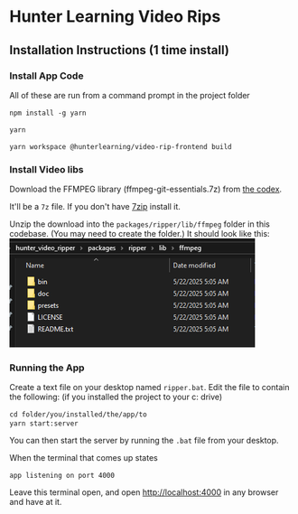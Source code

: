 # Hunter Learning Video Rips

## Installation Instructions (1 time install)

### Install App Code
All of these are run from a command prompt in the project folder
```
npm install -g yarn
```
```
yarn
```
```
yarn workspace @hunterlearning/video-rip-frontend build
```

### Install Video libs
Download the FFMPEG library (ffmpeg-git-essentials.7z) from [the codex](https://www.gyan.dev/ffmpeg/builds/).

It'll be a `7z` file. If you don't have [7zip](https://www.7-zip.org/) install it.

Unzip the download into the `packages/ripper/lib/ffmpeg` folder in this codebase. (You may need to create the folder.) It should look like this:
![image](ffmpeg.png)

### Running the App
Create a text file on your desktop named `ripper.bat`.
Edit the file to contain the following:
(if you installed the project to your c: drive)
```
cd folder/you/installed/the/app/to
yarn start:server
```

You can then start the server by running the `.bat` file from your desktop.

When the terminal that comes up states
```
app listening on port 4000
```
Leave this terminal open, and open [http://localhost:4000](http://localhost:4000) in any browser and have at it.
